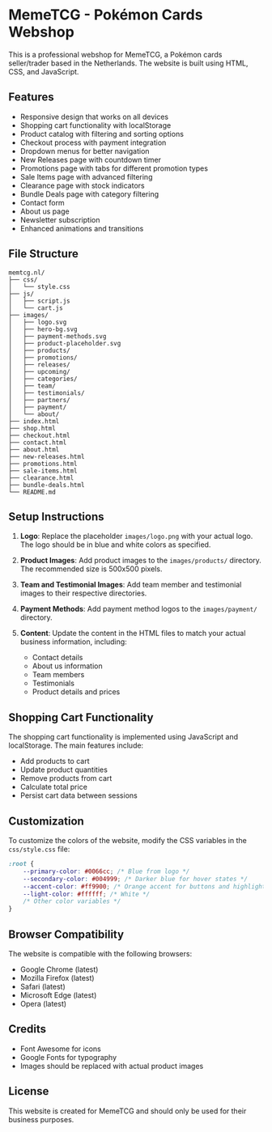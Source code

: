# MemeTCG - Pokémon Cards Webshop

This is a professional webshop for MemeTCG, a Pokémon cards seller/trader based in the Netherlands. The website is built using HTML, CSS, and JavaScript.

## Features

- Responsive design that works on all devices
- Shopping cart functionality with localStorage
- Product catalog with filtering and sorting options
- Checkout process with payment integration
- Dropdown menus for better navigation
- New Releases page with countdown timer
- Promotions page with tabs for different promotion types
- Sale Items page with advanced filtering
- Clearance page with stock indicators
- Bundle Deals page with category filtering
- Contact form
- About us page
- Newsletter subscription
- Enhanced animations and transitions

## File Structure

```
memtcg.nl/
├── css/
│   └── style.css
├── js/
│   ├── script.js
│   └── cart.js
├── images/
│   ├── logo.svg
│   ├── hero-bg.svg
│   ├── payment-methods.svg
│   ├── product-placeholder.svg
│   ├── products/
│   ├── promotions/
│   ├── releases/
│   ├── upcoming/
│   ├── categories/
│   ├── team/
│   ├── testimonials/
│   ├── partners/
│   ├── payment/
│   └── about/
├── index.html
├── shop.html
├── checkout.html
├── contact.html
├── about.html
├── new-releases.html
├── promotions.html
├── sale-items.html
├── clearance.html
├── bundle-deals.html
└── README.md
```

## Setup Instructions

1. **Logo**: Replace the placeholder `images/logo.png` with your actual logo. The logo should be in blue and white colors as specified.

2. **Product Images**: Add product images to the `images/products/` directory. The recommended size is 500x500 pixels.

3. **Team and Testimonial Images**: Add team member and testimonial images to their respective directories.

4. **Payment Methods**: Add payment method logos to the `images/payment/` directory.

5. **Content**: Update the content in the HTML files to match your actual business information, including:
   - Contact details
   - About us information
   - Team members
   - Testimonials
   - Product details and prices

## Shopping Cart Functionality

The shopping cart functionality is implemented using JavaScript and localStorage. The main features include:

- Add products to cart
- Update product quantities
- Remove products from cart
- Calculate total price
- Persist cart data between sessions

## Customization

To customize the colors of the website, modify the CSS variables in the `css/style.css` file:

```css
:root {
    --primary-color: #0066cc; /* Blue from logo */
    --secondary-color: #004999; /* Darker blue for hover states */
    --accent-color: #ff9900; /* Orange accent for buttons and highlights */
    --light-color: #ffffff; /* White */
    /* Other color variables */
}
```

## Browser Compatibility

The website is compatible with the following browsers:

- Google Chrome (latest)
- Mozilla Firefox (latest)
- Safari (latest)
- Microsoft Edge (latest)
- Opera (latest)

## Credits

- Font Awesome for icons
- Google Fonts for typography
- Images should be replaced with actual product images

## License

This website is created for MemeTCG and should only be used for their business purposes.